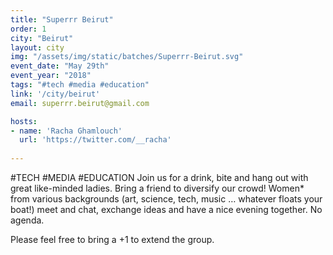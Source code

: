 ```yaml
---
title: "Superrr Beirut"
order: 1
city: "Beirut"
layout: city
img: "/assets/img/static/batches/Superrr-Beirut.svg"
event_date: "May 29th"
event_year: "2018"
tags: "#tech #media #education"
link: '/city/beirut'
email: superrr.beirut@gmail.com

hosts:
- name: 'Racha Ghamlouch'
  url: 'https://twitter.com/__racha'
  
---
```


#TECH #MEDIA #EDUCATION
Join us for a drink, bite and hang out with great like-minded ladies. Bring a friend to diversify our crowd! Women* from various backgrounds (art, science, tech, music … whatever floats your boat!) meet and chat, exchange ideas and have a nice evening together. No agenda. 

Please feel free to bring a +1 to extend the group.
